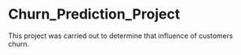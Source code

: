 # Churn_Prediction_Project
This project was carried out to determine that influence of customers churn.
